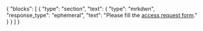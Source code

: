 {
  "blocks": [
    {
      "type": "section",
      "text": {
        "type": "mrkdwn",
        "response_type": "ephemeral",
        "text": "Please fill the [access request form](https://docs.google.com/forms/d/e/1FAIpQLSd7IS5kOQ5OfWYwVwH0xy02ZMu_KfiRe_95cLz6MUpoZOPnUg/viewform)."
      }
    }
  ]
}
